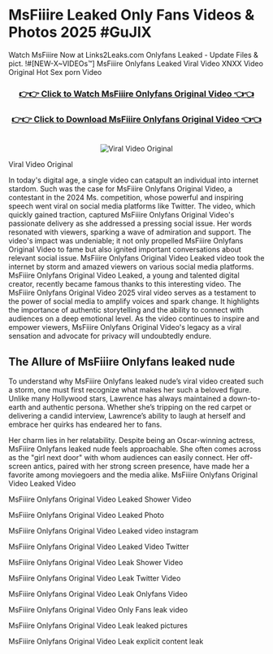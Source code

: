 # MsFiiire Leaked Only Fans Videos & Photos 2025 #GuJlX

Watch MsFiiire Now at Links2Leaks.com Onlyfans Leaked - Update Files & pict. !#[NEW-X~VIDEOs™] MsFiiire Onlyfans Leaked Viral Video XNXX Video Original Hot Sex porn Video
<br>
<div align="center">
<h3><a href="https://links2leaks.com/msfiiire" rel="nofollow">👉👉 Click to Watch MsFiiire Onlyfans Original Video 👈👈</a></h3>
<h3><a href="https://links2leaks.com/msfiiire" rel="nofollow">👉👉 Click to Download MsFiiire Onlyfans Original Video 👈👈</a></h3>
<br>
<a href="https://links2leaks.com/msfiiire" rel="nofollow"><img src="https://i.ibb.co/Gkj2r4b/banner.png" alt="Viral Video Original" style="max-width: 100%; display: inline-block;" data-target="animated-image.originalImage"></a>
</div>

Viral Video Original

In today's digital age, a single video can catapult an individual into internet stardom. Such was the case for MsFiiire Onlyfans Original Video, a contestant in the 2024 Ms. competition, whose powerful and inspiring speech went viral on social media platforms like Twitter.
The video, which quickly gained traction, captured MsFiiire Onlyfans Original Video's passionate delivery as she addressed a pressing social issue. Her words resonated with viewers, sparking a wave of admiration and support. The video's impact was undeniable; it not only propelled MsFiiire Onlyfans Original Video to fame but also ignited important conversations about relevant social issue.
MsFiiire Onlyfans Original Video Leaked video took the internet by storm and amazed viewers on various social media platforms. MsFiiire Onlyfans Original Video Leaked, a young and talented digital creator, recently became famous thanks to this interesting video.
The MsFiiire Onlyfans Original Video 2025 viral video serves as a testament to the power of social media to amplify voices and spark change. It highlights the importance of authentic storytelling and the ability to connect with audiences on a deep emotional level. As the video continues to inspire and empower viewers, MsFiiire Onlyfans Original Video's legacy as a viral sensation and advocate for privacy will undoubtedly endure.

<h2>The Allure of MsFiiire Onlyfans leaked nude</h2>


To understand why MsFiiire Onlyfans leaked nude’s viral video created such a storm, one must first recognize what makes her such a beloved figure. Unlike many Hollywood stars, Lawrence has always maintained a down-to-earth and authentic persona. Whether she’s tripping on the red carpet or delivering a candid interview, Lawrence’s ability to laugh at herself and embrace her quirks has endeared her to fans.

Her charm lies in her relatability. Despite being an Oscar-winning actress, MsFiiire Onlyfans leaked nude feels approachable. She often comes across as the "girl next door" with whom audiences can easily connect. Her off-screen antics, paired with her strong screen presence, have made her a favorite among moviegoers and the media alike.
MsFiiire Onlyfans Original Video Leaked Video

MsFiiire Onlyfans Original Video Leaked Shower Video

MsFiiire Onlyfans Original Video Leaked Photo

MsFiiire Onlyfans Original Video Leaked video instagram

MsFiiire Onlyfans Original Video Leaked Video Twitter

MsFiiire Onlyfans Original Video Leak Shower Video

MsFiiire Onlyfans Original Video Leak Twitter Video

MsFiiire Onlyfans Original Video Leak Onlyfans Video

MsFiiire Onlyfans Original Video Only Fans leak video

MsFiiire Onlyfans Original Video Leak leaked pictures

MsFiiire Onlyfans Original Video Leak explicit content leak